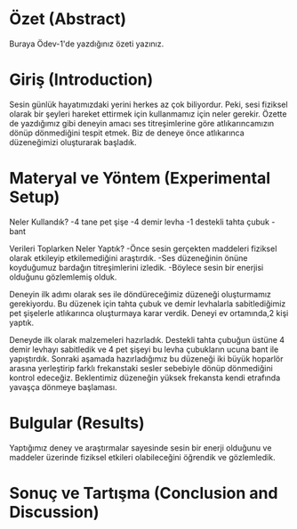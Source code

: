 
# Özet (Abstract)
Buraya Ödev-1'de yazdığınız özeti yazınız. 
# Giriş (Introduction)
Sesin günlük hayatımızdaki yerini herkes az çok biliyordur. Peki, sesi fiziksel olarak bir şeyleri hareket ettirmek için kullanmamız için neler gerekir. Özette de yazdığımız gibi deneyin amacı ses titreşimlerine göre atlıkarıncamızın dönüp dönmediğini tespit etmek. Biz de deneye önce atlıkarınca düzeneğimizi oluşturarak başladık. 
# Materyal ve Yöntem (Experimental Setup)
Neler Kullandık?
-4 tane pet şişe
-4 demir levha
-1 destekli tahta çubuk
-bant


Verileri Toplarken Neler Yaptık?
-Önce sesin gerçekten maddeleri fiziksel olarak etkileyip etkilemediğini araştırdık.
-Ses düzeneğinin önüne koyduğumuz bardağın titreşimlerini izledik.
-Böylece sesin bir enerjisi olduğunu gözlemlemiş olduk.

Deneyin ilk adımı olarak ses ile döndüreceğimiz düzeneği oluşturmamız gerekiyordu. Bu düzenek için tahta çubuk ve demir levhalarla sabitlediğimiz pet şişelerle atlıkarınca oluşturmaya karar verdik. Deneyi ev ortamında,2 kişi yaptık.

Deneyde ilk olarak malzemeleri hazırladık. Destekli tahta çubuğun üstüne 4 demir levhayı sabitledik ve 4 pet şişeyi bu levha çubukların ucuna bant ile yapıştırdık. Sonraki aşamada hazırladığımız bu düzeneği iki büyük hoparlör arasına yerleştirip farklı frekanstaki sesler sebebiyle dönüp dönmediğini kontrol edeceğiz. Beklentimiz düzeneğin yüksek frekansta kendi etrafında yavaşça dönmeye başlaması.


# Bulgular (Results)
Yaptığımız deney ve araştırmalar sayesinde sesin bir enerji olduğunu ve maddeler üzerinde fiziksel etkileri olabileceğini öğrendik ve gözlemledik.


# Sonuç ve Tartışma (Conclusion and Discussion) 



